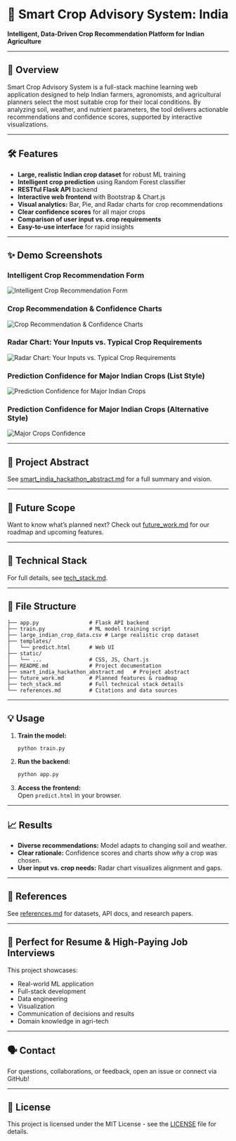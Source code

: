 # 🌾 Smart Crop Advisory System: India

**Intelligent, Data-Driven Crop Recommendation Platform for Indian Agriculture**

---

## 🚀 Overview

Smart Crop Advisory System is a full-stack machine learning web application designed to help Indian farmers, agronomists, and agricultural planners select the most suitable crop for their local conditions. By analyzing soil, weather, and nutrient parameters, the tool delivers actionable recommendations and confidence scores, supported by interactive visualizations.

---

## 🛠️ Features

- **Large, realistic Indian crop dataset** for robust ML training
- **Intelligent crop prediction** using Random Forest classifier
- **RESTful Flask API** backend
- **Interactive web frontend** with Bootstrap & Chart.js
- **Visual analytics:** Bar, Pie, and Radar charts for crop recommendations
- **Clear confidence scores** for all major crops
- **Comparison of user input vs. crop requirements**
- **Easy-to-use interface** for rapid insights

---

## ✨ Demo Screenshots

### Intelligent Crop Recommendation Form

![Intelligent Crop Recommendation Form](image/Intelligent%20Crop%20Recommendation%20Form.png)

### Crop Recommendation & Confidence Charts

![Crop Recommendation & Confidence Charts](image/Crop%20Recommendation%20%26%20Confidence%20Charts.png)

### Radar Chart: Your Inputs vs. Typical Crop Requirements

![Radar Chart: Your Inputs vs. Typical Crop Requirements](image/Radar%20Chart%3A%20Your%20Inputs%20vs.%20Typical%20Crop%20Requirements.png)

### Prediction Confidence for Major Indian Crops (List Style)

![Prediction Confidence for Major Indian Crops](image/prediction_confidence_for_majr_indian_crops.png)

### Prediction Confidence for Major Indian Crops (Alternative Style)

![Major Crops Confidence](image/major_crops_confidence.png)

---

## 📜 Project Abstract

See [smart_india_hackathon_abstract.md](smart_india_hackathon_abstract.md) for a full summary and vision.

---

## 🚀 Future Scope

Want to know what’s planned next? Check out [future_work.md](future_work.md) for our roadmap and upcoming features.

---

## 🔬 Technical Stack

For full details, see [tech_stack.md](tech_stack.md).

---

## 📂 File Structure

```
├── app.py                # Flask API backend
├── train.py              # ML model training script
├── large_indian_crop_data.csv # Large realistic crop dataset
├── templates/
│   └── predict.html      # Web UI
├── static/
│   └── ...               # CSS, JS, Chart.js
├── README.md             # Project documentation
├── smart_india_hackathon_abstract.md   # Project abstract
├── future_work.md        # Planned features & roadmap
├── tech_stack.md         # Full technical stack details
└── references.md         # Citations and data sources
```

---

## 💡 Usage

1. **Train the model:**  
   ```bash
   python train.py
   ```
2. **Run the backend:**  
   ```bash
   python app.py
   ```
3. **Access the frontend:**  
   Open `predict.html` in your browser.

---

## 📈 Results

- **Diverse recommendations:** Model adapts to changing soil and weather.
- **Clear rationale:** Confidence scores and charts show *why* a crop was chosen.
- **User input vs. crop needs:** Radar chart visualizes alignment and gaps.

---

## 📑 References

See [references.md](references.md) for datasets, API docs, and research papers.

---

## 👔 Perfect for Resume & High-Paying Job Interviews

This project showcases:
- Real-world ML application
- Full-stack development
- Data engineering
- Visualization
- Communication of decisions and results
- Domain knowledge in agri-tech

---

## 🗣️ Contact

For questions, collaborations, or feedback, open an issue or connect via GitHub!

---

## 📜 License

This project is licensed under the MIT License - see the [LICENSE](LICENSE) file for details.
